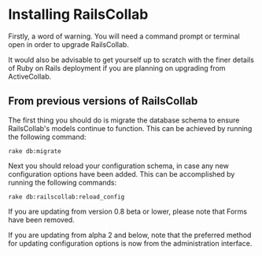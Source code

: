 # Installing RailsCollab

Firstly, a word of warning. You will need a command prompt or terminal open in order to upgrade RailsCollab. 

It would also be advisable to get yourself up to scratch with the finer details of Ruby on Rails deployment 
if you are planning on upgrading from ActiveCollab.

## From previous versions of RailsCollab

The first thing you should do is migrate the database schema to ensure RailsCollab's models 
continue to function. This can be achieved by running the following command:

    rake db:migrate

Next you should reload your configuration schema, in case any new configuration options have 
been added. This can be accomplished by running the following commands:

    rake db:railscollab:reload_config

If you are updating from version 0.8 beta or lower, please note that Forms have been removed.

If you are updating from alpha 2 and below, note that the preferred method for updating configuration 
options is now from the administration interface.
